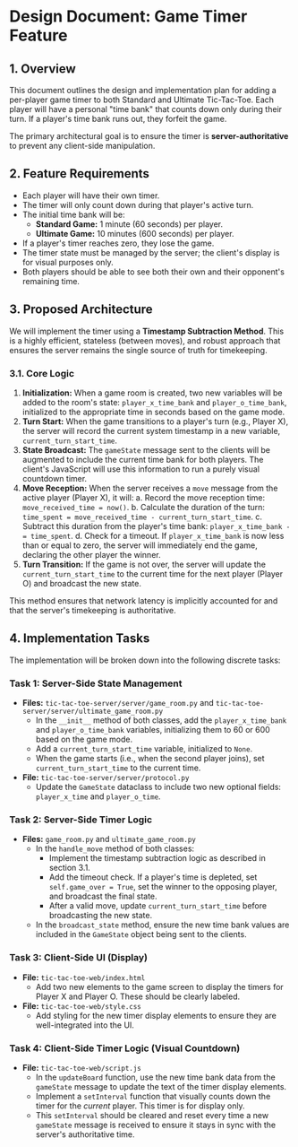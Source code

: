 # Design Document: Game Timer Feature

## 1. Overview

This document outlines the design and implementation plan for adding a per-player game timer to both Standard and Ultimate Tic-Tac-Toe. Each player will have a personal "time bank" that counts down only during their turn. If a player's time bank runs out, they forfeit the game.

The primary architectural goal is to ensure the timer is **server-authoritative** to prevent any client-side manipulation.

## 2. Feature Requirements

*   Each player will have their own timer.
*   The timer will only count down during that player's active turn.
*   The initial time bank will be:
    *   **Standard Game:** 1 minute (60 seconds) per player.
    *   **Ultimate Game:** 10 minutes (600 seconds) per player.
*   If a player's timer reaches zero, they lose the game.
*   The timer state must be managed by the server; the client's display is for visual purposes only.
*   Both players should be able to see both their own and their opponent's remaining time.

## 3. Proposed Architecture

We will implement the timer using a **Timestamp Subtraction Method**. This is a highly efficient, stateless (between moves), and robust approach that ensures the server remains the single source of truth for timekeeping.

### 3.1. Core Logic

1.  **Initialization:** When a game room is created, two new variables will be added to the room's state: `player_x_time_bank` and `player_o_time_bank`, initialized to the appropriate time in seconds based on the game mode.
2.  **Turn Start:** When the game transitions to a player's turn (e.g., Player X), the server will record the current system timestamp in a new variable, `current_turn_start_time`.
3.  **State Broadcast:** The `gameState` message sent to the clients will be augmented to include the current time bank for both players. The client's JavaScript will use this information to run a purely visual countdown timer.
4.  **Move Reception:** When the server receives a `move` message from the active player (Player X), it will:
    a.  Record the move reception time: `move_received_time = now()`.
    b.  Calculate the duration of the turn: `time_spent = move_received_time - current_turn_start_time`.
    c.  Subtract this duration from the player's time bank: `player_x_time_bank -= time_spent`.
    d.  Check for a timeout. If `player_x_time_bank` is now less than or equal to zero, the server will immediately end the game, declaring the other player the winner.
5.  **Turn Transition:** If the game is not over, the server will update the `current_turn_start_time` to the current time for the next player (Player O) and broadcast the new state.

This method ensures that network latency is implicitly accounted for and that the server's timekeeping is authoritative.

## 4. Implementation Tasks

The implementation will be broken down into the following discrete tasks:

### Task 1: Server-Side State Management

*   **Files:** `tic-tac-toe-server/server/game_room.py` and `tic-tac-toe-server/server/ultimate_game_room.py`
    *   In the `__init__` method of both classes, add the `player_x_time_bank` and `player_o_time_bank` variables, initializing them to 60 or 600 based on the game mode.
    *   Add a `current_turn_start_time` variable, initialized to `None`.
    *   When the game starts (i.e., when the second player joins), set `current_turn_start_time` to the current time.
*   **File:** `tic-tac-toe-server/server/protocol.py`
    *   Update the `GameState` dataclass to include two new optional fields: `player_x_time` and `player_o_time`.

### Task 2: Server-Side Timer Logic

*   **Files:** `game_room.py` and `ultimate_game_room.py`
    *   In the `handle_move` method of both classes:
        *   Implement the timestamp subtraction logic as described in section 3.1.
        *   Add the timeout check. If a player's time is depleted, set `self.game_over = True`, set the winner to the opposing player, and broadcast the final state.
        *   After a valid move, update `current_turn_start_time` before broadcasting the new state.
    *   In the `broadcast_state` method, ensure the new time bank values are included in the `GameState` object being sent to the clients.

### Task 3: Client-Side UI (Display)

*   **File:** `tic-tac-toe-web/index.html`
    *   Add two new elements to the game screen to display the timers for Player X and Player O. These should be clearly labeled.
*   **File:** `tic-tac-toe-web/style.css`
    *   Add styling for the new timer display elements to ensure they are well-integrated into the UI.

### Task 4: Client-Side Timer Logic (Visual Countdown)

*   **File:** `tic-tac-toe-web/script.js`
    *   In the `updateBoard` function, use the new time bank data from the `gameState` message to update the text of the timer display elements.
    *   Implement a `setInterval` function that visually counts down the timer for the *current* player. This timer is for display only.
    *   This `setInterval` should be cleared and reset every time a new `gameState` message is received to ensure it stays in sync with the server's authoritative time.
